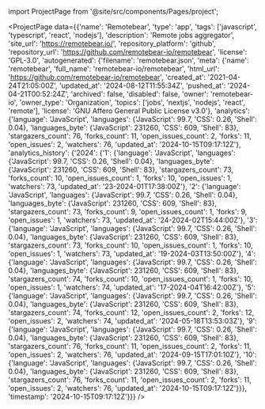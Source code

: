 
import ProjectPage from '@site/src/components/Pages/project';

<ProjectPage
    data={{'name': 'Remotebear', 'type': 'app', 'tags': ['javascript', 'typescript', 'react', 'nodejs'], 'description': 'Remote jobs aggregator', 'site_url': 'https://remotebear.io/', 'repository_platform': 'github', 'repository_url': 'https://github.com/remotebear-io/remotebear', 'license': 'GPL-3.0', 'autogenerated': {'filename': 'remotebear.json', 'meta': {'name': 'remotebear', 'full_name': 'remotebear-io/remotebear', 'html_url': 'https://github.com/remotebear-io/remotebear', 'created_at': '2021-04-24T21:05:00Z', 'updated_at': '2024-08-12T11:55:34Z', 'pushed_at': '2024-04-21T00:52:24Z', 'archived': false, 'disabled': false, 'owner': 'remotebear-io', 'owner_type': 'Organization', 'topics': ['jobs', 'nextjs', 'nodejs', 'react', 'remote'], 'license': 'GNU Affero General Public License v3.0'}, 'analytics': {'language': 'JavaScript', 'languages': {'JavaScript': 99.7, 'CSS': 0.26, 'Shell': 0.04}, 'languages_byte': {'JavaScript': 231260, 'CSS': 609, 'Shell': 83}, 'stargazers_count': 76, 'forks_count': 11, 'open_issues_count': 2, 'forks': 11, 'open_issues': 2, 'watchers': 76, 'updated_at': '2024-10-15T09:17:12Z'}, 'analytics_history': {'2024': {'1': {'language': 'JavaScript', 'languages': {'JavaScript': 99.7, 'CSS': 0.26, 'Shell': 0.04}, 'languages_byte': {'JavaScript': 231260, 'CSS': 609, 'Shell': 83}, 'stargazers_count': 73, 'forks_count': 10, 'open_issues_count': 1, 'forks': 10, 'open_issues': 1, 'watchers': 73, 'updated_at': '23-2024-01T17:38:00Z'}, '2': {'language': 'JavaScript', 'languages': {'JavaScript': 99.7, 'CSS': 0.26, 'Shell': 0.04}, 'languages_byte': {'JavaScript': 231260, 'CSS': 609, 'Shell': 83}, 'stargazers_count': 73, 'forks_count': 9, 'open_issues_count': 1, 'forks': 9, 'open_issues': 1, 'watchers': 73, 'updated_at': '24-2024-02T15:44:00Z'}, '3': {'language': 'JavaScript', 'languages': {'JavaScript': 99.7, 'CSS': 0.26, 'Shell': 0.04}, 'languages_byte': {'JavaScript': 231260, 'CSS': 609, 'Shell': 83}, 'stargazers_count': 73, 'forks_count': 10, 'open_issues_count': 1, 'forks': 10, 'open_issues': 1, 'watchers': 73, 'updated_at': '19-2024-03T13:50:00Z'}, '4': {'language': 'JavaScript', 'languages': {'JavaScript': 99.7, 'CSS': 0.26, 'Shell': 0.04}, 'languages_byte': {'JavaScript': 231260, 'CSS': 609, 'Shell': 83}, 'stargazers_count': 74, 'forks_count': 10, 'open_issues_count': 1, 'forks': 10, 'open_issues': 1, 'watchers': 74, 'updated_at': '17-2024-04T16:42:00Z'}, '5': {'language': 'JavaScript', 'languages': {'JavaScript': 99.7, 'CSS': 0.26, 'Shell': 0.04}, 'languages_byte': {'JavaScript': 231260, 'CSS': 609, 'Shell': 83}, 'stargazers_count': 74, 'forks_count': 12, 'open_issues_count': 2, 'forks': 12, 'open_issues': 2, 'watchers': 74, 'updated_at': '2024-05-18T13:53:03Z'}, '9': {'language': 'JavaScript', 'languages': {'JavaScript': 99.7, 'CSS': 0.26, 'Shell': 0.04}, 'languages_byte': {'JavaScript': 231260, 'CSS': 609, 'Shell': 83}, 'stargazers_count': 76, 'forks_count': 11, 'open_issues_count': 2, 'forks': 11, 'open_issues': 2, 'watchers': 76, 'updated_at': '2024-09-15T17:01:10Z'}, '10': {'language': 'JavaScript', 'languages': {'JavaScript': 99.7, 'CSS': 0.26, 'Shell': 0.04}, 'languages_byte': {'JavaScript': 231260, 'CSS': 609, 'Shell': 83}, 'stargazers_count': 76, 'forks_count': 11, 'open_issues_count': 2, 'forks': 11, 'open_issues': 2, 'watchers': 76, 'updated_at': '2024-10-15T09:17:12Z'}}}, 'timestamp': '2024-10-15T09:17:12Z'}}}
/>
